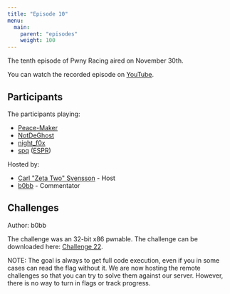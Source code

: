 ```yaml
---
title: "Episode 10"
menu:
  main:
    parent: "episodes"
    weight: 100
---
```


The tenth episode of Pwny Racing aired on November 30th.  

You can watch the recorded episode on [YouTube](https://www.youtube.com/watch?v=6wmyaYP5WkA).

## Participants

The participants playing:

* [Peace-Maker](https://twitter.com/jhartung10)
* [NotDeGhost](https://blog.robertchen.cc/)
* [night_f0x](https://twitter.com/vishnudevtj)
* [spq](https://twitter.com/spq) ([ESPR](https://ctftime.org/team/15712))

Hosted by:

* [Carl "Zeta Two" Svensson](https://twitter.com/ZetaTwo) - Host
* [b0bb](https://twitter.com/0xb0bb) - Commentator

## Challenges

Author: b0bb

The challenge was an 32-bit x86 pwnable. The challenge can be downloaded here: [Challenge 22](/challenges/chall22-dist.tgz).

NOTE: The goal is always to get full code execution, even if you in some cases can read the flag without it. We are now hosting the remote challenges so that you can try to solve them against our server. However, there is no way to turn in flags or track progress.
